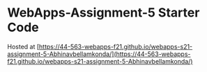 # WebApps-Assignment-5 Starter Code


 Hosted at [https://44-563-webapps-f21.github.io/webapps-s21-assignment-5-Abhinavbellamkonda/](https://44-563-webapps-f21.github.io/webapps-s21-assignment-5-Abhinavbellamkonda/)
